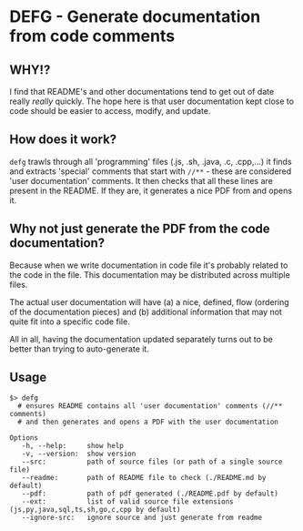 # DEFG - Generate documentation from code comments

## WHY!?

I find that README's and other documentations tend to get out of
date really _really_ quickly. The hope here is that user documentation
kept close to code should be easier to access, modify, and update.

## How does it work?

`defg` trawls through all 'programming' files (.js, .sh, .java, .c, .cpp,...)
it finds and extracts 'special' comments that start with `//**` - these are
considered 'user documentation' comments. It then checks that all these
lines are present in the README. If they are, it generates a nice PDF from
and opens it.

## Why not just generate the PDF from the code documentation?

Because when we write documentation in code file it's probably related to the
code in the file. This documentation may be distributed across multiple
files.

The actual user documentation will have (a) a nice, defined, flow (ordering
of the documentation pieces) and (b) additional information that may not
quite fit into a specific code file.

All in all, having the documentation updated separately turns out to be better
than trying to auto-generate it.

## Usage
```
$> defg
  # ensures README contains all 'user documentation' comments (//** comments)
  # and then generates and opens a PDF with the user documentation

Options
   -h, --help:     show help
   -v, --version:  show version
   --src:          path of source files (or path of a single source file)
   --readme:       path of README file to check (./README.md by default)
   --pdf:          path of pdf generated (./README.pdf by default)
   --ext:          list of valid source file extensions (js,py,java,sql,ts,sh,go,c,cpp by default)
   --ignore-src:   ignore source and just generate from readme
```
